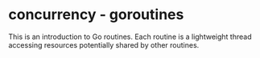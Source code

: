 # concurrency - goroutines

This is an introduction to Go routines. Each routine is a lightweight thread accessing resources potentially shared by other routines.
